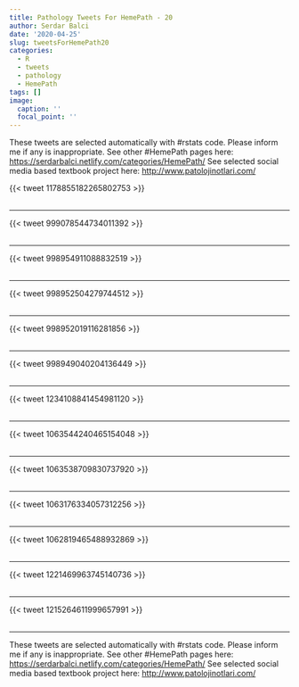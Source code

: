 ```yaml
---
title: Pathology Tweets For HemePath - 20
author: Serdar Balci
date: '2020-04-25'
slug: tweetsForHemePath20
categories:
  - R
  - tweets
  - pathology
  - HemePath
tags: []
image:
  caption: ''
  focal_point: ''
---
```



These tweets are selected automatically with #rstats code. Please inform me if any is inappropriate.
See other #HemePath pages here: https://serdarbalci.netlify.com/categories/HemePath/ 
See selected social media based textbook project here: http://www.patolojinotlari.com/

{{< tweet 1178855182265802753 >}}
<br>
<br>
<hr>
{{< tweet 999078544734011392 >}}
<br>
<br>
<hr>
{{< tweet 998954911088832519 >}}
<br>
<br>
<hr>
{{< tweet 998952504279744512 >}}
<br>
<br>
<hr>
{{< tweet 998952019116281856 >}}
<br>
<br>
<hr>
{{< tweet 998949040204136449 >}}
<br>
<br>
<hr>
{{< tweet 1234108841454981120 >}}
<br>
<br>
<hr>
{{< tweet 1063544240465154048 >}}
<br>
<br>
<hr>
{{< tweet 1063538709830737920 >}}
<br>
<br>
<hr>
{{< tweet 1063176334057312256 >}}
<br>
<br>
<hr>
{{< tweet 1062819465488932869 >}}
<br>
<br>
<hr>
{{< tweet 1221469963745140736 >}}
<br>
<br>
<hr>
{{< tweet 1215264611999657991 >}}
<br>
<br>
<hr>


These tweets are selected automatically with #rstats code. Please inform me if any is inappropriate.
See other #HemePath pages here: https://serdarbalci.netlify.com/categories/HemePath/ 
See selected social media based textbook project here: http://www.patolojinotlari.com/
